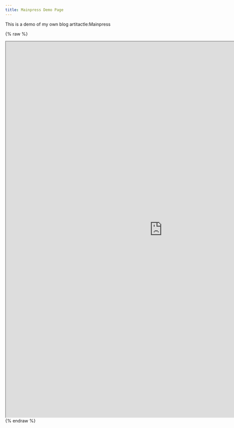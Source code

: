 ```yaml
---
title: Mainpress Demo Page
---
```

This is a demo of my own blog artitactle:Mainpress

{% raw %}
<iframe src="https://fatmandj.rthe.xyz/index-desktop.html"  width=1000 height=1200></iframe>
{% endraw %}
